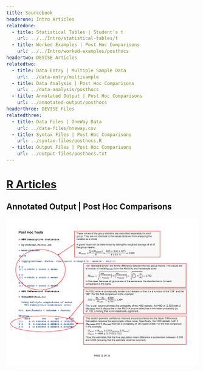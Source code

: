```yaml
---
title: Sourcebook
headerone: Intro Articles
relatedone:
  - title: Statistical Tables | Student's t
    url: ../../Intro/statistical-tables/t
  - title: Worked Examples | Post Hoc Comparisons
    url: ../../Intro/worked-examples/posthocs
headertwo: DEVISE Articles
relatedtwo:
  - title: Data Entry | Multiple Sample Data
    url: ../data-entry/multisample
  - title: Data Analysis | Post Hoc Comparisons
    url: ../data-analysis/posthocs
  - title: Annotated Output | Post Hoc Comparisons
    url: ../annotated-output/posthocs
headerthree: DEVISE Files
relatedthree:
  - title: Data Files | OneWay Data
    url: ../data-files/oneway.csv
  - title: Syntax Files | Post Hoc Comparisons
    url: ../syntax-files/posthocs.R
  - title: Output Files | Post Hoc Comparisons
    url: ../output-files/posthocs.txt
---
```


# [R Articles](../index.md)

## Annotated Output | Post Hoc Comparisons

<p align="center"><kbd><img src="posthocs.png"></kbd></p>
